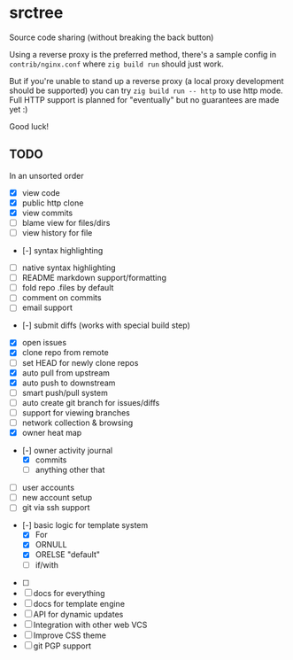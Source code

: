 # srctree

Source code sharing (without breaking the back button)

Using a reverse proxy is the preferred method, there's a sample config in
`contrib/nginx.conf` where `zig build run` should just work. 

But if you're unable to stand up a reverse proxy (a local proxy development
should be supported) you can try `zig build run -- http` to use http mode. Full
HTTP support is planned for "eventually" but no guarantees are made yet :)

Good luck!


## TODO
In an unsorted order
  - [x] view code
  - [x] public http clone
  - [x] view commits
  - [ ] blame view for files/dirs
  - [ ] view history for file
  - [-] syntax highlighting
  - [ ] native syntax highlighting
  - [ ] README markdown support/formatting
  - [ ] fold repo .files by default
  - [ ] comment on commits
  - [ ] email support
  - [-] submit diffs (works with special build step)
  - [x] open issues
  - [x] clone repo from remote
  - [ ] set HEAD for newly clone repos
  - [x] auto pull from upstream
  - [x] auto push to downstream
  - [ ] smart push/pull system
  - [ ] auto create git branch for issues/diffs
  - [ ] support for viewing branches
  - [ ] network collection & browsing
  - [x] owner heat map
  - [-] owner activity journal
    - [x] commits
    - [ ] anything other that
  - [ ] user accounts
  - [ ] new account setup
  - [ ] git via ssh support
  - [-] basic logic for template system
    - [x] For
    - [x] ORNULL
    - [x] ORELSE "default"
    - [ ] if/with
  - [ ] 
  - [ ] docs for everything
  - [ ] docs for template engine
  - [ ] API for dynamic updates
  - [ ] Integration with other web VCS
  - [ ] Improve CSS theme
  - [ ] git PGP support
